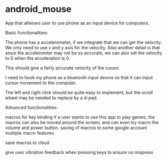 # android_mouse
 App that allwows user to use phone as an input device for computers.


Basic functionalities:

The phone has a accelerometer, if we integrate that we can get the velocity. We only need to use x and y axis for the velocity.
Also another detail is that since the acceleromter may not be so accurate, we can also set the velocity to 0 when the acceleration is 0.

This should give a fairly accurate velocity of the cursor.

I need to hook my phone as a bluetooth input device so that it can input cursor movement to the computer.

The left and right click should be quite easy to implement, but the scroll wheel may be needed to replace by a d-pad.


Advanced functionalities:

macros for key binding if a user wants to use this app to play games, the macros can also be moved around the screen, and can even try macro the volume and power button.
saving of macros to some google account
multiple macro features

save macros to cloud

give user vibration feedback when pressing keys to ensure no mispress
